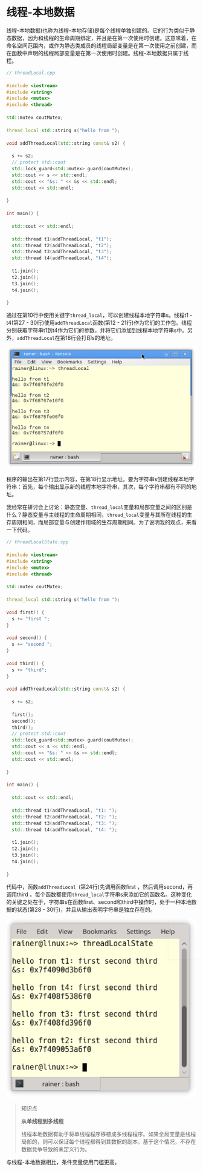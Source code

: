 # 线程-本地数据

线程-本地数据(也称为线程-本地存储)是每个线程单独创建的。它的行为类似于静态数据，因为和线程的生命周期绑定，并且是在第一次使用时创建。这意味着，在命名空间范围内，或作为静态类成员的线程局部变量是在第一次使用之前创建，而在函数中声明的线程局部变量是在第一次使用时创建。线程-本地数据只属于线程。

```c++
// threadLocal.cpp

#include <iostream>
#include <string>
#include <mutex>
#include <thread>

std::mutex coutMutex;

thread_local std::string s("hello from ");

void addThreadLocal(std::string const& s2) {
  
  s += s2;
  // protect std::cout
  std::lock_guard<std::mutex> guard(coutMutex);
  std::cout << s << std::endl;
  std::cout << "&s: " << &s << std::endl;
  std::cout << std::endl;

}

int main() {

  std::cout << std::endl;

  std::thread t1(addThreadLocal, "t1");
  std::thread t2(addThreadLocal, "t2");
  std::thread t3(addThreadLocal, "t3");
  std::thread t4(addThreadLocal, "t4");

  t1.join();
  t2.join();
  t3.join();
  t4.join();

}
```

通过在第10行中使用关键字`thread_local`，可以创建线程本地字符串s。线程t1 - t4(第27 - 30行)使用`addThreadLocal`函数(第12 - 21行)作为它们的工作包。线程分别获取字符串t1到t4作为它们的参数，并将它们添加到线程本地字符串s中。另外，`addThreadLocal`在第18行会打印s的地址。

![](../../../images/detail/multithreading/18.png)

程序的输出在第17行显示内容，在第18行显示地址。要为字符串s创建线程本地字符串：首先，每个输出显示新的线程本地字符串，其次，每个字符串都有不同的地址。

我经常在研讨会上讨论：静态变量、`thread_local`变量和局部变量之间的区别是什么？静态变量与主线程的生命周期相同，`thread_local`变量与其所在线程的生存周期相同，而局部变量与创建作用域的生存周期相同。为了说明我的观点，来看一下代码。

```c++
// threadLocalState.cpp

#include <iostream>
#include <string>
#include <mutex>
#include <thread>

std::mutex coutMutex;

thread_local std::string s("hello from ");

void first() {
  s += "first ";
}

void second() {
  s += "second ";
}

void third() {
  s += "third";
}

void addThreadLocal(std::string const& s2) {
  
  s += s2;

  first();
  second();
  third();
  // protect std::cout
  std::lock_guard<std::mutex> guard(coutMutex);
  std::cout << s << std::endl;
  std::cout << "&s: " << &s << std::endl;
  std::cout << std::endl;

}

int main() {

  std::cout << std::endl;

  std::thread t1(addThreadLocal, "t1: ");
  std::thread t2(addThreadLocal, "t2: ");
  std::thread t3(addThreadLocal, "t3: ");
  std::thread t4(addThreadLocal, "t4: ");

  t1.join();
  t2.join();
  t3.join();
  t4.join();

}
```

代码中，函数`addThreadLocal `(第24行)先调用函数first ，然后调用second，再调用third  。每个函数都使用`thread_local`字符串s来添加它的函数名。这种变化的关键之处在于，字符串s在函数first、second和third中操作时，处于一种本地数据的状态(第28 - 30行)，并且从输出表明字符串是独立存在的。

![](../../../images/detail/multithreading/19.png)

> 知识点
>
> **从单线程到多线程**
>
> 线程本地数据有助于将单线程程序移植成多线程程序。如果全局变量是线程局部的，则可以保证每个线程都得到其数据的副本。基于这个情况，不存在数据竞争导致的未定义行为。

与线程-本地数据相比，条件变量使用门槛更高。

